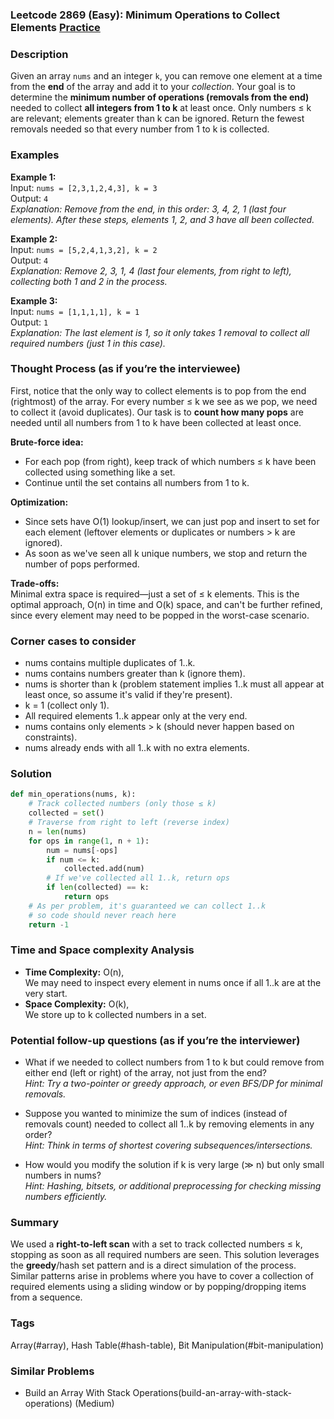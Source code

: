 ### Leetcode 2869 (Easy): Minimum Operations to Collect Elements [Practice](https://leetcode.com/problems/minimum-operations-to-collect-elements)

### Description  
Given an array `nums` and an integer `k`, you can remove one element at a time from the **end** of the array and add it to your *collection*. Your goal is to determine the **minimum number of operations (removals from the end)** needed to collect **all integers from 1 to k** at least once. Only numbers ≤ k are relevant; elements greater than k can be ignored. Return the fewest removals needed so that every number from 1 to k is collected.

### Examples  

**Example 1:**  
Input: `nums = [2,3,1,2,4,3], k = 3`  
Output: `4`  
*Explanation: Remove from the end, in this order: 3, 4, 2, 1 (last four elements). After these steps, elements 1, 2, and 3 have all been collected.*

**Example 2:**  
Input: `nums = [5,2,4,1,3,2], k = 2`  
Output: `4`  
*Explanation: Remove 2, 3, 1, 4 (last four elements, from right to left), collecting both 1 and 2 in the process.*

**Example 3:**  
Input: `nums = [1,1,1,1], k = 1`  
Output: `1`  
*Explanation: The last element is 1, so it only takes 1 removal to collect all required numbers (just 1 in this case).*

### Thought Process (as if you’re the interviewee)  
First, notice that the only way to collect elements is to pop from the end (rightmost) of the array. For every number ≤ k we see as we pop, we need to collect it (avoid duplicates). Our task is to **count how many pops** are needed until all numbers from 1 to k have been collected at least once.

**Brute-force idea:**  
- For each pop (from right), keep track of which numbers ≤ k have been collected using something like a set.
- Continue until the set contains all numbers from 1 to k.

**Optimization:**  
- Since sets have O(1) lookup/insert, we can just pop and insert to set for each element (leftover elements or duplicates or numbers > k are ignored).
- As soon as we've seen all k unique numbers, we stop and return the number of pops performed.

**Trade-offs:**  
Minimal extra space is required—just a set of ≤ k elements. This is the optimal approach, O(n) in time and O(k) space, and can't be further refined, since every element may need to be popped in the worst-case scenario.

### Corner cases to consider  
- nums contains multiple duplicates of 1..k.
- nums contains numbers greater than k (ignore them).
- nums is shorter than k (problem statement implies 1..k must all appear at least once, so assume it's valid if they're present).
- k = 1 (collect only 1).
- All required elements 1..k appear only at the very end.
- nums contains only elements > k (should never happen based on constraints).
- nums already ends with all 1..k with no extra elements.

### Solution

```python
def min_operations(nums, k):
    # Track collected numbers (only those ≤ k)
    collected = set()
    # Traverse from right to left (reverse index)
    n = len(nums)
    for ops in range(1, n + 1):
        num = nums[-ops]
        if num <= k:
            collected.add(num)
        # If we've collected all 1..k, return ops
        if len(collected) == k:
            return ops
    # As per problem, it's guaranteed we can collect 1..k
    # so code should never reach here
    return -1
```

### Time and Space complexity Analysis  

- **Time Complexity:** O(n),  
  We may need to inspect every element in nums once if all 1..k are at the very start.
- **Space Complexity:** O(k),  
  We store up to k collected numbers in a set.

### Potential follow-up questions (as if you’re the interviewer)  

- What if we needed to collect numbers from 1 to k but could remove from either end (left or right) of the array, not just from the end?  
  *Hint: Try a two-pointer or greedy approach, or even BFS/DP for minimal removals.*

- Suppose you wanted to minimize the sum of indices (instead of removals count) needed to collect all 1..k by removing elements in any order?  
  *Hint: Think in terms of shortest covering subsequences/intersections.*

- How would you modify the solution if k is very large (≫ n) but only small numbers in nums?  
  *Hint: Hashing, bitsets, or additional preprocessing for checking missing numbers efficiently.*

### Summary
We used a **right-to-left scan** with a set to track collected numbers ≤ k, stopping as soon as all required numbers are seen. This solution leverages the **greedy**/hash set pattern and is a direct simulation of the process. Similar patterns arise in problems where you have to cover a collection of required elements using a sliding window or by popping/dropping items from a sequence.

### Tags
Array(#array), Hash Table(#hash-table), Bit Manipulation(#bit-manipulation)

### Similar Problems
- Build an Array With Stack Operations(build-an-array-with-stack-operations) (Medium)